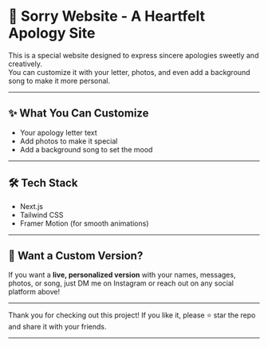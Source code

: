 # 💞 Sorry Website - A Heartfelt Apology Site

This is a special website designed to express sincere apologies sweetly and creatively.  
You can customize it with your letter, photos, and even add a background song to make it more personal.

---

## ✨ What You Can Customize

- Your apology letter text  
- Add photos to make it special  
- Add a background song to set the mood  

---

## 🛠️ Tech Stack

- Next.js  
- Tailwind CSS  
- Framer Motion (for smooth animations)  

---



## 📩 Want a Custom Version?

If you want a **live, personalized version** with your names, messages, photos, or song, just DM me on Instagram or reach out on any social platform above!

---

Thank you for checking out this project! If you like it, please ⭐ star the repo and share it with your friends.

---


